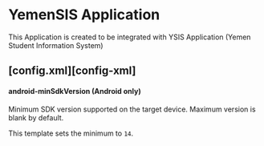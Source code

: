 # YemenSIS Application 

This Application is created to be integrated with YSIS Application (Yemen Student Information System)

## [config.xml][config-xml]

#### android-minSdkVersion (Android only)

Minimum SDK version supported on the target device. Maximum version is blank by default.

This template sets the minimum to `14`.

    
